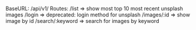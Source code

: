 BaseURL:
/api/v1/
Routes:
/list => show most top 10 most recent unsplash images
/login => deprecated: login method for unsplash
/images/:id => show image by id
/search/:keyword => search for images by keyword